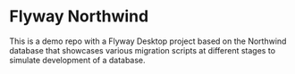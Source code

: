 # Flyway Northwind
This is a demo repo with a Flyway Desktop project based on the Northwind database that showcases various migration scripts at different stages to simulate development of a database.
